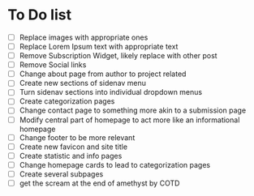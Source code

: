 # To Do list

- [ ] Replace images with appropriate ones
- [ ] Replace Lorem Ipsum text with appropriate text
- [ ] Remove Subscription Widget, likely replace with other post
- [ ] Remove Social links
- [ ] Change about page from author to project related
- [ ] Create new sections of sidenav menu
- [ ] Turn sidenav sections into individual dropdown menus
- [ ] Create categorization pages
- [ ] Change contact page to something more akin to a submission page
- [ ] Modify central part of homepage to act more like an informational homepage
- [ ] Change footer to be more relevant
- [ ] Create new favicon and site title
- [ ] Create statistic and info pages
- [ ] Change homepage cards to lead to categorization pages
- [ ] Create several subpages
- [ ] get the scream at the end of amethyst by COTD